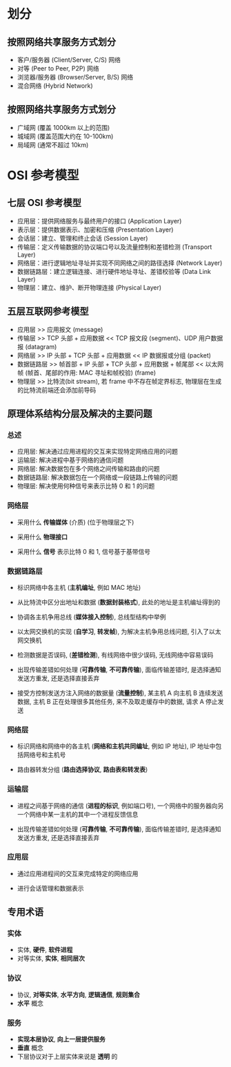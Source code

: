 # 划分
## 按照网络共享服务方式划分
- 客户/服务器 (Client/Server, C/S) 网络
- 对等 (Peer to Peer, P2P) 网络
- 浏览器/服务器 (Browser/Server, B/S) 网络
- 混合网络 (Hybrid Network)

## 按照网络共享服务方式划分
- 广域网 (覆盖 1000km 以上的范围)
- 城域网 (覆盖范围大约在 10-100km)
- 局域网 (通常不超过 10km)

# OSI 参考模型
## 七层 OSI 参考模型
- 应用层：提供网络服务与最终用户的接口 (Application Layer)
- 表示层：提供数据表示、加密和压缩 (Presentation Layer)
- 会话层：建立、管理和终止会话 (Session Layer)
- 传输层：定义传输数据的协议端口号以及流量控制和差错检测 (Transport Layer)
- 网络层：进行逻辑地址寻址并实现不同网络之间的路径选择 (Network Layer)
- 数据链路层：建立逻辑连接、进行硬件地址寻址、差错校验等 (Data Link Layer)
- 物理层：建立、维护、断开物理连接 (Physical Layer)

## 五层互联网参考模型
- 应用层 >> 应用报文 (message)
- 传输层 >> TCP 头部 + 应用数据 << TCP 报文段 (segment)、UDP 用户数据报 (datagram)
- 网络层 >> IP 头部 + TCP 头部 + 应用数据 << IP 数据报或分组 (packet)
- 数据链路层 >> 帧首部 + IP 头部 + TCP 头部 + 应用数据 + 帧尾部 << 以太网帧 (帧首、尾部的作用: MAC 寻址和帧校验) (frame)
- 物理层 >> 比特流(bit stream), 若 frame 中不存在帧定界标志, 物理层在生成的比特流前端还会添加前导码

## 原理体系结构分层及解决的主要问题
### 总述
- 应用层: 解决通过应用进程的交互来实现特定网络应用的问题
- 运输层: 解决进程中基于网络的通信问题
- 网络层: 解决数据包在多个网络之间传输和路由的问题
- 数据链路层: 解决数据包在一个网络或一段链路上传输的问题
- 物理层: 解决使用何种信号来表示比特 0 和 1 的问题

### 网络层
- 采用什么 **传输媒体** (介质) (位于物理层之下)

- 采用什么 **物理接口**

- 采用什么 **信号** 表示比特 0 和 1, 信号基于基带信号


### 数据链路层
- 标识网络中各主机 (**主机编址**, 例如 MAC 地址)

- 从比特流中区分出地址和数据 (**数据封装格式**), 此处的地址是主机编址得到的

- 协调各主机争用总线 (**媒体接入控制**), 总线型结构中举例

- 以太网交换机的实现 (**自学习**, **转发帧**), 为解决主机争用总线问题, 引入了以太网交换机

- 检测数据是否误码, (**差错检测**), 有线网络中很少误码, 无线网络中容易误码

- 出现传输差错如何处理 (**可靠传输**, **不可靠传输**), 面临传输差错时, 是选择通知发送方重发, 还是选择直接丢弃

- 接受方控制发送方注入网络的数据量 (**流量控制**), 某主机 A 向主机 B 连续发送数据, 主机 B 正在处理很多其他任务, 来不及取走缓存中的数据, 请求 A 停止发送


### 网络层
- 标识网络和网络中的各主机 (**网络和主机共同编址**, 例如 IP 地址), IP 地址中包括网络号和主机号

- 路由器转发分组 (**路由选择协议**, **路由表和转发表**)


### 运输层
- 进程之间基于网络的通信 (**进程的标识**, 例如端口号), 一个网络中的服务器向另一个网络中某一主机的其中一个进程反馈信息

- 出现传输差错如何处理 (**可靠传输**, **不可靠传输**), 面临传输差错时, 是选择通知发送方重发, 还是选择直接丢弃


### 应用层
- 通过应用进程间的交互来完成特定的网络应用

- 进行会话管理和数据表示


## 专用术语
### 实体
- 实体, **硬件**, **软件进程**
- 对等实体, **实体**, **相同层次**

### 协议
- 协议, **对等实体**, **水平方向**, **逻辑通信**, **规则集合**
- **水平** 概念

### 服务
- **实现本层协议**, **向上一层提供服务**
- **垂直** 概念
- 下层协议对于上层实体来说是 **透明** 的